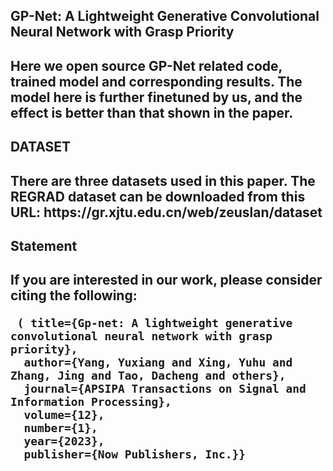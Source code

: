 <h2> GP-Net: A Lightweight Generative Convolutional Neural Network with Grasp Priority <h2>
Here we open source GP-Net related code, trained model and corresponding results.
The model here is further finetuned by us, and the effect is better than that shown in the paper.
<h2>DATASET<h2>
There are three datasets used in this paper. The REGRAD dataset can be downloaded from this URL: https://gr.xjtu.edu.cn/web/zeuslan/dataset
<h2>Statement<h2>
If you are interested in our work, please consider citing the following:

```
 ( title={Gp-net: A lightweight generative convolutional neural network with grasp priority},
  author={Yang, Yuxiang and Xing, Yuhu and Zhang, Jing and Tao, Dacheng and others},
  journal={APSIPA Transactions on Signal and Information Processing},
  volume={12},
  number={1},
  year={2023},
  publisher={Now Publishers, Inc.}}
```
